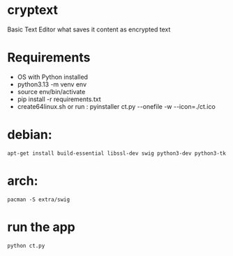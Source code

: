 # cryptext
Basic Text Editor what saves it content as encrypted text 

# Requirements
* OS with Python installed
* python3.13 -m venv env 
* source env/bin/activate
* pip install -r requirements.txt
* create64linux.sh or run : pyinstaller ct.py --onefile -w --icon=./ct.ico 


# debian:
```
apt-get install build-essential libssl-dev swig python3-dev python3-tk
```
# arch:
```
pacman -S extra/swig
```

# run the app 
```
python ct.py
